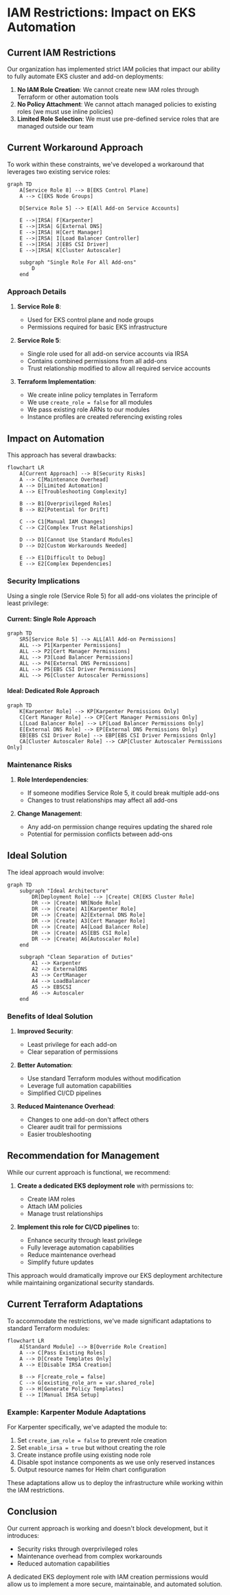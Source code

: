 # IAM Restrictions: Impact on EKS Automation

## Current IAM Restrictions

Our organization has implemented strict IAM policies that impact our ability to fully automate EKS cluster and add-on deployments:

1. **No IAM Role Creation**: We cannot create new IAM roles through Terraform or other automation tools
2. **No Policy Attachment**: We cannot attach managed policies to existing roles (we must use inline policies)
3. **Limited Role Selection**: We must use pre-defined service roles that are managed outside our team

## Current Workaround Approach

To work within these constraints, we've developed a workaround that leverages two existing service roles:

```mermaid
graph TD
    A[Service Role 8] --> B[EKS Control Plane]
    A --> C[EKS Node Groups]
    
    D[Service Role 5] --> E[All Add-on Service Accounts]
    
    E -->|IRSA| F[Karpenter]
    E -->|IRSA| G[External DNS]
    E -->|IRSA| H[Cert Manager]
    E -->|IRSA| I[Load Balancer Controller]
    E -->|IRSA| J[EBS CSI Driver]
    E -->|IRSA| K[Cluster Autoscaler]
    
    subgraph "Single Role For All Add-ons"
        D
    end
```

### Approach Details

1. **Service Role 8**:
   - Used for EKS control plane and node groups
   - Permissions required for basic EKS infrastructure

2. **Service Role 5**:
   - Single role used for all add-on service accounts via IRSA
   - Contains combined permissions from all add-ons
   - Trust relationship modified to allow all required service accounts

3. **Terraform Implementation**:
   - We create inline policy templates in Terraform
   - We use `create_role = false` for all modules
   - We pass existing role ARNs to our modules
   - Instance profiles are created referencing existing roles

## Impact on Automation

This approach has several drawbacks:

```mermaid
flowchart LR
    A[Current Approach] --> B[Security Risks]
    A --> C[Maintenance Overhead]
    A --> D[Limited Automation]
    A --> E[Troubleshooting Complexity]
    
    B --> B1[Overprivileged Roles]
    B --> B2[Potential for Drift]
    
    C --> C1[Manual IAM Changes]
    C --> C2[Complex Trust Relationships]
    
    D --> D1[Cannot Use Standard Modules]
    D --> D2[Custom Workarounds Needed]
    
    E --> E1[Difficult to Debug]
    E --> E2[Complex Dependencies]
```

### Security Implications

Using a single role (Service Role 5) for all add-ons violates the principle of least privilege:

#### Current: Single Role Approach

```mermaid
graph TD
    SR5[Service Role 5] --> ALL[All Add-on Permissions]
    ALL --> P1[Karpenter Permissions]
    ALL --> P2[Cert Manager Permissions]
    ALL --> P3[Load Balancer Permissions]
    ALL --> P4[External DNS Permissions]
    ALL --> P5[EBS CSI Driver Permissions]
    ALL --> P6[Cluster Autoscaler Permissions]
```

#### Ideal: Dedicated Role Approach

```mermaid
graph TD
    K[Karpenter Role] --> KP[Karpenter Permissions Only]
    C[Cert Manager Role] --> CP[Cert Manager Permissions Only]
    L[Load Balancer Role] --> LP[Load Balancer Permissions Only]
    E[External DNS Role] --> EP[External DNS Permissions Only]
    EB[EBS CSI Driver Role] --> EBP[EBS CSI Driver Permissions Only]
    CA[Cluster Autoscaler Role] --> CAP[Cluster Autoscaler Permissions Only]
```

### Maintenance Risks

1. **Role Interdependencies**:
   - If someone modifies Service Role 5, it could break multiple add-ons
   - Changes to trust relationships may affect all add-ons

2. **Change Management**:
   - Any add-on permission change requires updating the shared role
   - Potential for permission conflicts between add-ons

## Ideal Solution

The ideal approach would involve:

```mermaid
graph TD
    subgraph "Ideal Architecture"
        DR[Deployment Role] --> |Create| CR[EKS Cluster Role]
        DR --> |Create| NR[Node Role]
        DR --> |Create| A1[Karpenter Role]
        DR --> |Create| A2[External DNS Role]
        DR --> |Create| A3[Cert Manager Role]
        DR --> |Create| A4[Load Balancer Role]
        DR --> |Create| A5[EBS CSI Role]
        DR --> |Create| A6[Autoscaler Role]
    end
    
    subgraph "Clean Separation of Duties"
        A1 --> Karpenter
        A2 --> ExternalDNS
        A3 --> CertManager
        A4 --> LoadBalancer
        A5 --> EBSCSI
        A6 --> Autoscaler
    end
```

### Benefits of Ideal Solution

1. **Improved Security**:
   - Least privilege for each add-on
   - Clear separation of permissions

2. **Better Automation**:
   - Use standard Terraform modules without modification
   - Leverage full automation capabilities
   - Simplified CI/CD pipelines

3. **Reduced Maintenance Overhead**:
   - Changes to one add-on don't affect others
   - Clearer audit trail for permissions
   - Easier troubleshooting

## Recommendation for Management

While our current approach is functional, we recommend:

1. **Create a dedicated EKS deployment role** with permissions to:
   - Create IAM roles
   - Attach IAM policies
   - Manage trust relationships

2. **Implement this role for CI/CD pipelines** to:
   - Enhance security through least privilege
   - Fully leverage automation capabilities
   - Reduce maintenance overhead
   - Simplify future updates

This approach would dramatically improve our EKS deployment architecture while maintaining organizational security standards.

## Current Terraform Adaptations

To accommodate the restrictions, we've made significant adaptations to standard Terraform modules:

```mermaid
flowchart LR
    A[Standard Module] --> B[Override Role Creation]
    A --> C[Pass Existing Roles]
    A --> D[Create Templates Only]
    A --> E[Disable IRSA Creation]
    
    B --> F[create_role = false]
    C --> G[existing_role_arn = var.shared_role]
    D --> H[Generate Policy Templates]
    E --> I[Manual IRSA Setup]
```

### Example: Karpenter Module Adaptations

For Karpenter specifically, we've adapted the module to:

1. Set `create_iam_role = false` to prevent role creation
2. Set `enable_irsa = true` but without creating the role
3. Create instance profile using existing node role
4. Disable spot instance components as we use only reserved instances
5. Output resource names for Helm chart configuration

These adaptations allow us to deploy the infrastructure while working within the IAM restrictions.

## Conclusion

Our current approach is working and doesn't block development, but it introduces:
- Security risks through overprivileged roles
- Maintenance overhead from complex workarounds
- Reduced automation capabilities

A dedicated EKS deployment role with IAM creation permissions would allow us to implement a more secure, maintainable, and automated solution.
